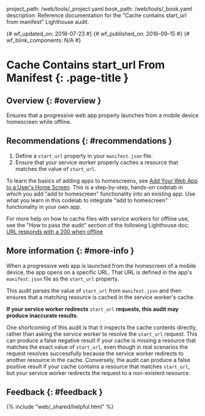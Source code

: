 project_path: /web/tools/_project.yaml book_path: /web/tools/_book.yaml description: Reference documentation for the "Cache contains start_url from manifest" Lighthouse audit.

{# wf_updated_on: 2018-07-23 #} {# wf_published_on: 2016-09-15 #} {# wf_blink_components: N/A #}

# Cache Contains start_url From Manifest {: .page-title }

## Overview {: #overview }

Ensures that a progressive web app properly launches from a mobile device homescreen while offline.

## Recommendations {: #recommendations }

1. Define a `start_url` property in your `manifest.json` file.
2. Ensure that your service worker properly caches a resource that matches the value of `start_url`.

To learn the basics of adding apps to homescreens, see [Add Your Web App to a User's Home Screen](https://codelabs.developers.google.com/codelabs/add-to-home-screen). This is a step-by-step, hands-on codelab in which you add "add to homescreen" functionality into an existing app. Use what you learn in this codelab to integrate "add to homescreen" functionality in your own app.

For more help on how to cache files with service workers for offline use, see the "How to pass the audit" section of the following Lighthouse doc: [URL responds with a 200 when offline](http-200-when-offline#recommendations)

## More information {: #more-info }

When a progressive web app is launched from the homescreen of a mobile device, the app opens on a specific URL. That URL is defined in the app's `manifest.json` file as the `start_url` property.

This audit parses the value of `start_url` from `manifest.json` and then ensures that a matching resource is cached in the service worker's cache.

**If your service worker redirects** `start_url` **requests, this audit may produce inaccurate results**.

One shortcoming of this audit is that it inspects the cache contents directly, rather than asking the service worker to resolve the `start_url` request. This can produce a false negative result if your cache is missing a resource that matches the exact value of `start_url`, even though in real scenarios the request resolves successfully because the service worker redirects to another resource in the cache. Conversely, the audit can produce a false positive result if your cache contains a resource that matches `start_url`, but your service worker redirects the request to a non-existent resource.

## Feedback {: #feedback }

{% include "web/_shared/helpful.html" %}